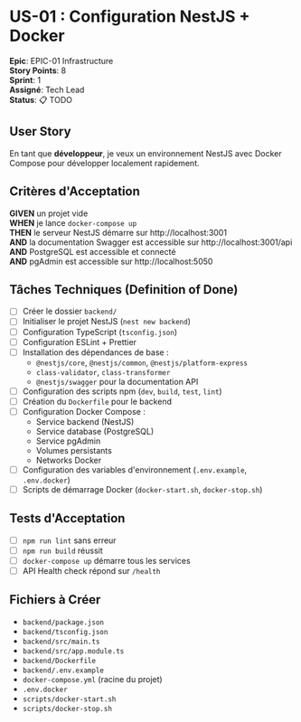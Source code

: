 # US-01 : Configuration NestJS + Docker

**Epic**: EPIC-01 Infrastructure  
**Story Points**: 8  
**Sprint**: 1  
**Assigné**: Tech Lead  
**Status**: 📋 TODO

## User Story

En tant que **développeur**, je veux un environnement NestJS avec Docker Compose pour développer localement rapidement.

## Critères d'Acceptation

**GIVEN** un projet vide  
**WHEN** je lance `docker-compose up`  
**THEN** le serveur NestJS démarre sur http://localhost:3001  
**AND** la documentation Swagger est accessible sur http://localhost:3001/api  
**AND** PostgreSQL est accessible et connecté  
**AND** pgAdmin est accessible sur http://localhost:5050  

## Tâches Techniques (Definition of Done)

- [ ] Créer le dossier `backend/`
- [ ] Initialiser le projet NestJS (`nest new backend`)
- [ ] Configuration TypeScript (`tsconfig.json`)
- [ ] Configuration ESLint + Prettier
- [ ] Installation des dépendances de base :
  - `@nestjs/core`, `@nestjs/common`, `@nestjs/platform-express`
  - `class-validator`, `class-transformer`
  - `@nestjs/swagger` pour la documentation API
- [ ] Configuration des scripts npm (`dev`, `build`, `test`, `lint`)
- [ ] Création du `Dockerfile` pour le backend
- [ ] Configuration Docker Compose :
  - Service backend (NestJS)
  - Service database (PostgreSQL)
  - Service pgAdmin
  - Volumes persistants
  - Networks Docker
- [ ] Configuration des variables d'environnement (`.env.example`, `.env.docker`)
- [ ] Scripts de démarrage Docker (`docker-start.sh`, `docker-stop.sh`)

## Tests d'Acceptation

- [ ] `npm run lint` sans erreur
- [ ] `npm run build` réussit
- [ ] `docker-compose up` démarre tous les services
- [ ] API Health check répond sur `/health`

## Fichiers à Créer

- `backend/package.json`
- `backend/tsconfig.json`
- `backend/src/main.ts`
- `backend/src/app.module.ts`
- `backend/Dockerfile`
- `backend/.env.example`
- `docker-compose.yml` (racine du projet)
- `.env.docker`
- `scripts/docker-start.sh`
- `scripts/docker-stop.sh`